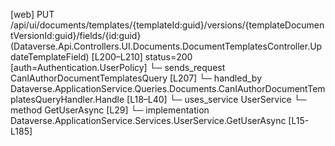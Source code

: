 [web] PUT /api/ui/documents/templates/{templateId:guid}/versions/{templateDocumentVersionId:guid}/fields/{id:guid}  (Dataverse.Api.Controllers.UI.Documents.DocumentTemplatesController.UpdateTemplateField)  [L200–L210] status=200 [auth=Authentication.UserPolicy]
  └─ sends_request CanIAuthorDocumentTemplatesQuery [L207]
    └─ handled_by Dataverse.ApplicationService.Queries.Documents.CanIAuthorDocumentTemplatesQueryHandler.Handle [L18–L40]
      └─ uses_service UserService
        └─ method GetUserAsync [L29]
          └─ implementation Dataverse.ApplicationService.Services.UserService.GetUserAsync [L15-L185]

